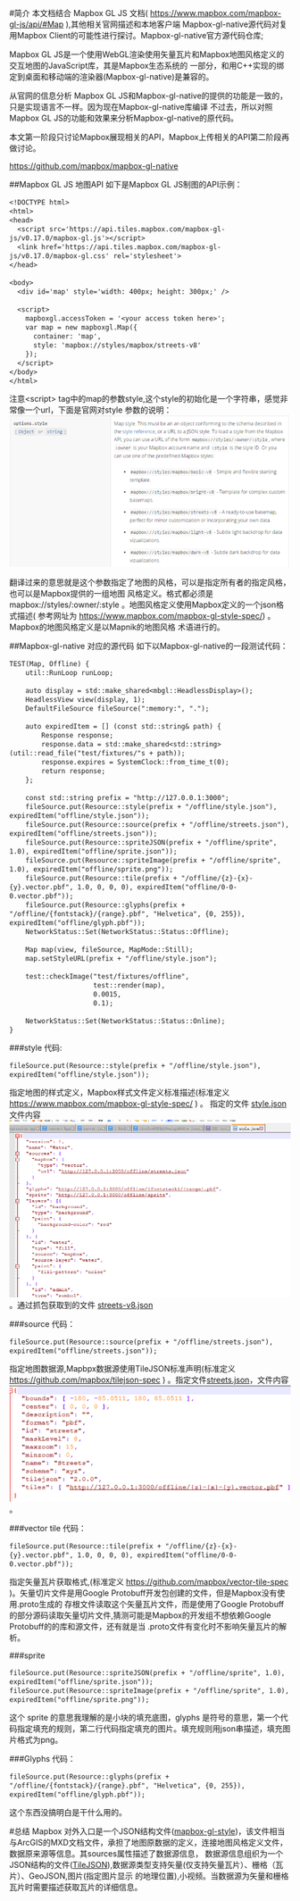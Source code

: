 #简介
本文档结合 Mapbox GL JS 文档( https://www.mapbox.com/mapbox-gl-js/api/#Map ),其他相关官网描述和本地客户端
Mapbox-gl-native源代码对复用Mapbox Client的可能性进行探讨。Mapbox-gl-native官方源代码仓库;

Mapbox GL JS是一个使用WebGL渲染使用矢量瓦片和Mapbox地图风格定义的交互地图的JavaScript库，其是Mapbox生态系统的
一部分，和用C++实现的绑定到桌面和移动端的渲染器(Mapbox-gl-native)是兼容的。

从官网的信息分析 Mapbox GL JS和Mapbox-gl-native的提供的功能是一致的，只是实现语言不一样。因为现在Mapbox-gl-native库编译
不过去，所以对照Mapbox GL JS的功能和效果来分析Mapbox-gl-native的原代码。

本文第一阶段只讨论Mapbox展现相关的API，Mapbox上传相关的API第二阶段再做讨论。

https://github.com/mapbox/mapbox-gl-native

##Mapbox GL JS 地图API
如下是Mapbox GL JS制图的API示例：

	<!DOCTYPE html>
	<html>
	<head>
	  <script src='https://api.tiles.mapbox.com/mapbox-gl-js/v0.17.0/mapbox-gl.js'></script>
	  <link href='https://api.tiles.mapbox.com/mapbox-gl-js/v0.17.0/mapbox-gl.css' rel='stylesheet'>
	</head>

	<body>
	  <div id='map' style='width: 400px; height: 300px;' />

	  <script>
		mapboxgl.accessToken = '<your access token here>';
		var map = new mapboxgl.Map({
		  container: 'map',
		  style: 'mapbox://styles/mapbox/streets-v8'
		});
	  </script>
	</body>
	</html>

注意&lt;script> tag中的map的参数style,这个style的初始化是一个字符串，感觉非常像一个url，下面是官网对style
参数的说明：![map_style](./glgs/map_style.png)

翻译过来的意思就是这个参数指定了地图的风格，可以是指定所有者的指定风格，也可以是Mapbox提供的一组地图
风格定义。格式都必须是 mapbox://styles/:owner/:style 。地图风格定义使用Mapbox定义的一个json格式描述(
参考网址为 https://www.mapbox.com/mapbox-gl-style-spec/) 。Mapbox的地图风格定义是以Mapnik的地图风格
术语进行的。

##Mapbox-gl-native 对应的源代码
如下以Mapbox-gl-native的一段测试代码：

	TEST(Map, Offline) {
		util::RunLoop runLoop;

		auto display = std::make_shared<mbgl::HeadlessDisplay>();
		HeadlessView view(display, 1);
		DefaultFileSource fileSource(":memory:", ".");

		auto expiredItem = [] (const std::string& path) {
			Response response;
			response.data = std::make_shared<std::string>(util::read_file("test/fixtures/"s + path));
			response.expires = SystemClock::from_time_t(0);
			return response;
		};

		const std::string prefix = "http://127.0.0.1:3000";
		fileSource.put(Resource::style(prefix + "/offline/style.json"), expiredItem("offline/style.json"));
		fileSource.put(Resource::source(prefix + "/offline/streets.json"), expiredItem("offline/streets.json"));
		fileSource.put(Resource::spriteJSON(prefix + "/offline/sprite", 1.0), expiredItem("offline/sprite.json"));
		fileSource.put(Resource::spriteImage(prefix + "/offline/sprite", 1.0), expiredItem("offline/sprite.png"));
		fileSource.put(Resource::tile(prefix + "/offline/{z}-{x}-{y}.vector.pbf", 1.0, 0, 0, 0), expiredItem("offline/0-0-0.vector.pbf"));
		fileSource.put(Resource::glyphs(prefix + "/offline/{fontstack}/{range}.pbf", "Helvetica", {0, 255}), expiredItem("offline/glyph.pbf"));
		NetworkStatus::Set(NetworkStatus::Status::Offline);

		Map map(view, fileSource, MapMode::Still);
		map.setStyleURL(prefix + "/offline/style.json");

		test::checkImage("test/fixtures/offline",
						 test::render(map),
						 0.0015,
						 0.1);

		NetworkStatus::Set(NetworkStatus::Status::Online);
	}

###style
代码:

	fileSource.put(Resource::style(prefix + "/offline/style.json"), expiredItem("offline/style.json"));

指定地图的样式定义，Mapbox样式文件定义标准描述(标准定义 https://www.mapbox.com/mapbox-gl-style-spec/ ) 。 指定的文件 [style.json](./native/style.json)文件内容
![](./native/style_json.png)。通过抓包获取到的文件 [streets-v8.json](./抓包/streets-v8.jsono)

###source
代码：
	
	fileSource.put(Resource::source(prefix + "/offline/streets.json"), expiredItem("offline/streets.json"));

指定地图数据源,Mapbpx数据源使用TileJSON标准声明(标准定义 https://github.com/mapbox/tilejson-spec ) 。指定文件[streets.json](./native/streets.json)，文件内容
![](./native/source_json.png)。

###vector tile
代码：	

	fileSource.put(Resource::tile(prefix + "/offline/{z}-{x}-{y}.vector.pbf", 1.0, 0, 0, 0), expiredItem("offline/0-0-0.vector.pbf"));

指定矢量瓦片获取格式,(标准定义 https://github.com/mapbox/vector-tile-spec )。矢量切片文件是用Google Protobuff开发包创建的文件，但是Mapbox没有使用.proto生成的
存根文件读取这个矢量瓦片文件，而是使用了Google Protobuff的部分源码读取矢量切片文件,猜测可能是Mapbox的开发组不想依赖Google Protobuff的的库和源文件，还有就是当
.proto文件有变化时不影响矢量瓦片的解析。

###sprite

	fileSource.put(Resource::spriteJSON(prefix + "/offline/sprite", 1.0), expiredItem("offline/sprite.json"));
	fileSource.put(Resource::spriteImage(prefix + "/offline/sprite", 1.0), expiredItem("offline/sprite.png"));

这个 sprite 的意思我理解的是小块的填充底图，glyphs 是符号的意思，第一个代码指定填充的规则，第二行代码指定填充的图片。填充规则用json串描述，填充图片格式为png。

###Glyphs
代码：

	fileSource.put(Resource::glyphs(prefix + "/offline/{fontstack}/{range}.pbf", "Helvetica", {0, 255}), expiredItem("offline/glyph.pbf"));

这个东西没搞明白是干什么用的。

#总结
Mapbox 对外入口是一个JSON结构文件([mapbox-gl-style](https://www.mapbox.com/mapbox-gl-style-spec))，该文件相当与ArcGIS的MXD文档文件，承担了地图原数据的定义，连接地图风格定义文件，数据原来源等信息。其sources属性描述了数据源信息，
数据源信息组织为一个JSON结构的文件([TileJSON]( https://github.com/mapbox/tilejson-spec)),数据源类型支持矢量(仅支持矢量瓦片）、栅格（瓦片）、GeoJSON,图片(指定图片显示
的地理位置),小视频。当数据源为矢量和栅格瓦片时需要描述获取瓦片的详细信息。


